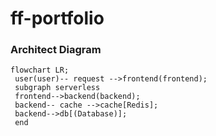 # ff-portfolio

### Architect Diagram

```mermaid
flowchart LR;
 user(user)-- request -->frontend(frontend);
 subgraph serverless
 frontend-->backend(backend);
 backend-- cache -->cache[Redis];
 backend-->db[(Database)];
 end
```